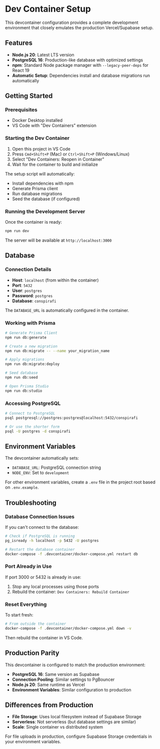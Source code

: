 # Dev Container Setup

This devcontainer configuration provides a complete development environment that closely emulates the production Vercel/Supabase setup.

## Features

- **Node.js 20**: Latest LTS version
- **PostgreSQL 16**: Production-like database with optimized settings
- **npm**: Standard Node package manager with `--legacy-peer-deps` for React 19
- **Automatic Setup**: Dependencies install and database migrations run automatically

## Getting Started

### Prerequisites

- Docker Desktop installed
- VS Code with "Dev Containers" extension

### Starting the Dev Container

1. Open this project in VS Code
2. Press `Cmd+Shift+P` (Mac) or `Ctrl+Shift+P` (Windows/Linux)
3. Select "Dev Containers: Reopen in Container"
4. Wait for the container to build and initialize

The setup script will automatically:
- Install dependencies with npm
- Generate Prisma client
- Run database migrations
- Seed the database (if configured)

### Running the Development Server

Once the container is ready:

```bash
npm run dev
```

The server will be available at `http://localhost:3000`

## Database

### Connection Details

- **Host**: `localhost` (from within the container)
- **Port**: `5432`
- **User**: `postgres`
- **Password**: `postgres`
- **Database**: `conspirafi`

The `DATABASE_URL` is automatically configured in the container.

### Working with Prisma

```bash
# Generate Prisma Client
npm run db:generate

# Create a new migration
npm run db:migrate -- --name your_migration_name

# Apply migrations
npm run db:migrate:deploy

# Seed database
npm run db:seed

# Open Prisma Studio
npm run db:studio
```

### Accessing PostgreSQL

```bash
# Connect to PostgreSQL
psql postgresql://postgres:postgres@localhost:5432/conspirafi

# Or use the shorter form
psql -U postgres -d conspirafi
```

## Environment Variables

The devcontainer automatically sets:
- `DATABASE_URL`: PostgreSQL connection string
- `NODE_ENV`: Set to `development`

For other environment variables, create a `.env` file in the project root based on `.env.example`.

## Troubleshooting

### Database Connection Issues

If you can't connect to the database:

```bash
# Check if PostgreSQL is running
pg_isready -h localhost -p 5432 -U postgres

# Restart the database container
docker-compose -f .devcontainer/docker-compose.yml restart db
```

### Port Already in Use

If port 3000 or 5432 is already in use:
1. Stop any local processes using those ports
2. Rebuild the container: `Dev Containers: Rebuild Container`

### Reset Everything

To start fresh:

```bash
# From outside the container
docker-compose -f .devcontainer/docker-compose.yml down -v
```

Then rebuild the container in VS Code.

## Production Parity

This devcontainer is configured to match the production environment:

- **PostgreSQL 16**: Same version as Supabase
- **Connection Pooling**: Similar settings to PgBouncer
- **Node.js 20**: Same runtime as Vercel
- **Environment Variables**: Similar configuration to production

## Differences from Production

- **File Storage**: Uses local filesystem instead of Supabase Storage
- **Serverless**: Not serverless (but database settings are similar)
- **Scale**: Single container vs distributed system

For file uploads in production, configure Supabase Storage credentials in your environment variables.


